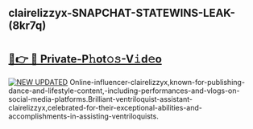 ## clairelizzyx-SNAPCHAT-STATEWINS-LEAK-(8kr7q)


# <h2><a href="https://mediaupload.pro?-20M">🔗👉 🔴 Private-P𝚑ot𝚘𝚜-V𝚒d𝚎o</a></h2>

[![NEW UPDATED](https://i.imgur.com/0qMVB7G.gif)](https://mediaupload.pro?-20M)
Online-influencer-clairelizzyx,known-for-publishing-dance-and-lifestyle-content,-including-performances-and-vlogs-on-social-media-platforms.Brilliant-ventriloquist-assistant-clairelizzyx,celebrated-for-their-exceptional-abilities-and-accomplishments-in-assisting-ventriloquists.  